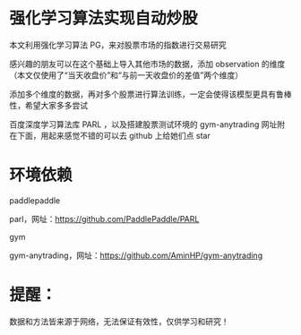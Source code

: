 # 强化学习算法实现自动炒股

本文利用强化学习算法 PG，来对股票市场的指数进行交易研究

感兴趣的朋友可以在这个基础上导入其他市场的数据，添加 observation 的维度（本文仅使用了“当天收盘价”和“与前一天收盘价的差值”两个维度）

添加多个维度的数据，再对多个股票进行算法训练，一定会使得该模型更具有鲁棒性，希望大家多多尝试

百度深度学习算法库 PARL ，以及搭建股票测试环境的 gym-anytrading 网址附在下面，用起来感觉不错的可以去 github 上给她们点 star


# 环境依赖

paddlepaddle

parl，网址：https://github.com/PaddlePaddle/PARL

gym

gym-anytrading，网址：https://github.com/AminHP/gym-anytrading

# 提醒：
数据和方法皆来源于网络，无法保证有效性，仅供学习和研究！
